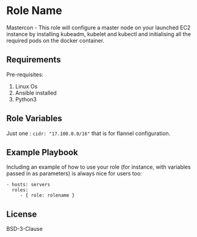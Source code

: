 Role Name
=========

Mastercon -  This role will configure a master node on your launched EC2 instance by installing kubeadm, kubelet and kubectl and initialising all the required pods on the docker container.

Requirements
------------

Pre-requisites:
1. Linux Os
2. Ansible installed
3. Python3 

Role Variables
--------------

Just one : `cidr: "17.100.0.0/16"` that is for flannel configuration.

Example Playbook
----------------

Including an example of how to use your role (for instance, with variables passed in as parameters) is always nice for users too:

    - hosts: servers
      roles:
         - { role: rolename }

License
-------

BSD-3-Clause


